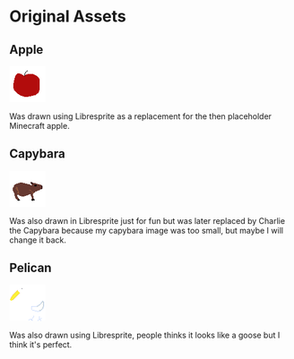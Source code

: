 # Original Assets

## Apple

![Apple](Apple.webp)

Was drawn using Libresprite as a replacement for the then placeholder Minecraft apple.

## Capybara

![Capybara](Capybara.webp)

Was also drawn in Libresprite just for fun but was later replaced by Charlie the Capybara because my capybara image was too small, but maybe I will change it back.

## Pelican

![Pelican](Pelican.webp)

Was also drawn using Libresprite, people thinks it looks like a goose but I think it's perfect.
